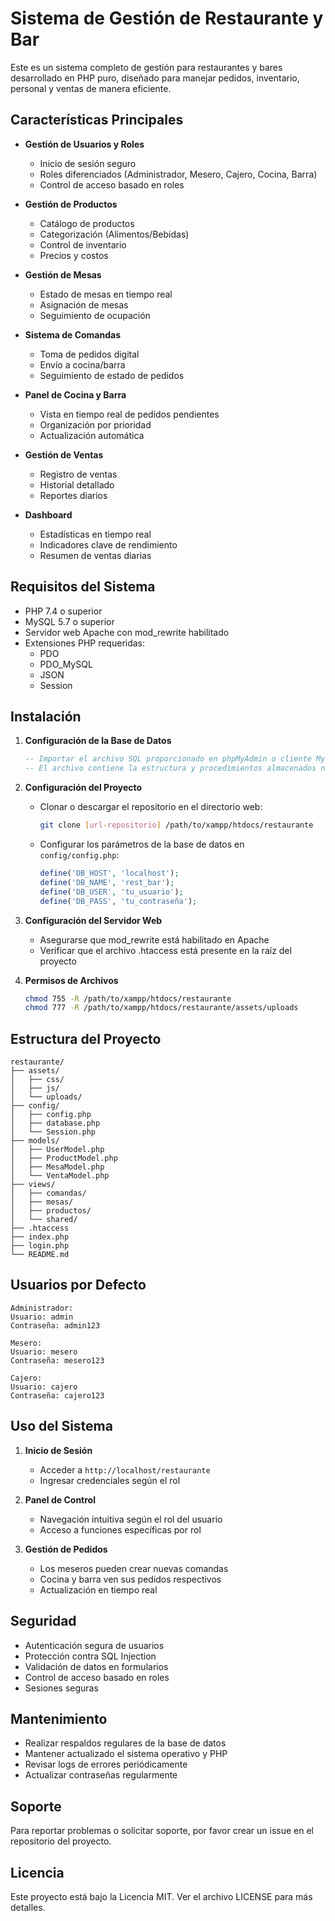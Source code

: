 # Sistema de Gestión de Restaurante y Bar

Este es un sistema completo de gestión para restaurantes y bares desarrollado en PHP puro, diseñado para manejar pedidos, inventario, personal y ventas de manera eficiente.

## Características Principales

- **Gestión de Usuarios y Roles**
  - Inicio de sesión seguro
  - Roles diferenciados (Administrador, Mesero, Cajero, Cocina, Barra)
  - Control de acceso basado en roles

- **Gestión de Productos**
  - Catálogo de productos
  - Categorización (Alimentos/Bebidas)
  - Control de inventario
  - Precios y costos

- **Gestión de Mesas**
  - Estado de mesas en tiempo real
  - Asignación de mesas
  - Seguimiento de ocupación

- **Sistema de Comandas**
  - Toma de pedidos digital
  - Envío a cocina/barra
  - Seguimiento de estado de pedidos

- **Panel de Cocina y Barra**
  - Vista en tiempo real de pedidos pendientes
  - Organización por prioridad
  - Actualización automática

- **Gestión de Ventas**
  - Registro de ventas
  - Historial detallado
  - Reportes diarios

- **Dashboard**
  - Estadísticas en tiempo real
  - Indicadores clave de rendimiento
  - Resumen de ventas diarias

## Requisitos del Sistema

- PHP 7.4 o superior
- MySQL 5.7 o superior
- Servidor web Apache con mod_rewrite habilitado
- Extensiones PHP requeridas:
  - PDO
  - PDO_MySQL
  - JSON
  - Session

## Instalación

1. **Configuración de la Base de Datos**
   ```sql
   -- Importar el archivo SQL proporcionado en phpMyAdmin o cliente MySQL
   -- El archivo contiene la estructura y procedimientos almacenados necesarios
   ```

2. **Configuración del Proyecto**
   - Clonar o descargar el repositorio en el directorio web:
     ```bash
     git clone [url-repositorio] /path/to/xampp/htdocs/restaurante
     ```
   - Configurar los parámetros de la base de datos en `config/config.php`:
     ```php
     define('DB_HOST', 'localhost');
     define('DB_NAME', 'rest_bar');
     define('DB_USER', 'tu_usuario');
     define('DB_PASS', 'tu_contraseña');
     ```

3. **Configuración del Servidor Web**
   - Asegurarse que mod_rewrite está habilitado en Apache
   - Verificar que el archivo .htaccess está presente en la raíz del proyecto

4. **Permisos de Archivos**
   ```bash
   chmod 755 -R /path/to/xampp/htdocs/restaurante
   chmod 777 -R /path/to/xampp/htdocs/restaurante/assets/uploads
   ```

## Estructura del Proyecto

```
restaurante/
├── assets/
│   ├── css/
│   ├── js/
│   └── uploads/
├── config/
│   ├── config.php
│   ├── database.php
│   └── Session.php
├── models/
│   ├── UserModel.php
│   ├── ProductModel.php
│   ├── MesaModel.php
│   └── VentaModel.php
├── views/
│   ├── comandas/
│   ├── mesas/
│   ├── productos/
│   └── shared/
├── .htaccess
├── index.php
├── login.php
└── README.md
```

## Usuarios por Defecto

```
Administrador:
Usuario: admin
Contraseña: admin123

Mesero:
Usuario: mesero
Contraseña: mesero123

Cajero:
Usuario: cajero
Contraseña: cajero123
```

## Uso del Sistema

1. **Inicio de Sesión**
   - Acceder a `http://localhost/restaurante`
   - Ingresar credenciales según el rol

2. **Panel de Control**
   - Navegación intuitiva según el rol del usuario
   - Acceso a funciones específicas por rol

3. **Gestión de Pedidos**
   - Los meseros pueden crear nuevas comandas
   - Cocina y barra ven sus pedidos respectivos
   - Actualización en tiempo real

## Seguridad

- Autenticación segura de usuarios
- Protección contra SQL Injection
- Validación de datos en formularios
- Control de acceso basado en roles
- Sesiones seguras

## Mantenimiento

- Realizar respaldos regulares de la base de datos
- Mantener actualizado el sistema operativo y PHP
- Revisar logs de errores periódicamente
- Actualizar contraseñas regularmente

## Soporte

Para reportar problemas o solicitar soporte, por favor crear un issue en el repositorio del proyecto.

## Licencia

Este proyecto está bajo la Licencia MIT. Ver el archivo LICENSE para más detalles.
